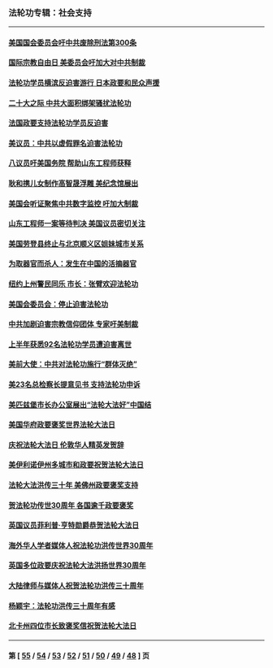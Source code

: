 ### 法轮功专辑：社会支持
---
#### [美国国会委员会吁中共废除刑法第300条](../../pages/nf4386/n13868121.md?11250430) 
#### [国际宗教自由日 美委员会吁加大对中共制裁](../../pages/nf4386/n13855021.md?11250430) 
#### [法轮功学员横滨反迫害游行 日本政要和民众声援](../../pages/nf4386/n13847132.md?11250430) 
#### [二十大之际 中共大面积绑架骚扰法轮功](../../pages/nf4386/n13846381.md?11250430) 
#### [法国政要支持法轮功学员反迫害](../../pages/nf4386/n13841970.md?11250430) 
#### [美议员：中共以虚假罪名迫害法轮功](../../pages/nf4386/n13841083.md?11250430) 
#### [八议员吁美国务院 帮助山东工程师获释](../../pages/nf4386/n13836379.md?11250430) 
#### [耿和携儿女制作高智晟浮雕 美纪念馆展出](../../pages/nf4386/n13829624.md?11250430) 
#### [美国会听证聚焦中共数字监控 吁加大制裁](../../pages/nf4386/n13825083.md?11250430) 
#### [山东工程师一案等待判决 美国议员密切关注](../../pages/nf4386/n13815065.md?11250430) 
#### [美国劳登县终止与北京顺义区姐妹城市关系](../../pages/nf4386/n13811030.md?11250430) 
#### [为取器官而杀人：发生在中国的活摘器官](../../pages/nf4386/n13794731.md?11250430) 
#### [纽约上州警民同乐 市长：张臂欢迎法轮功](../../pages/nf4386/n13794375.md?11250430) 
#### [美国会委员会：停止迫害法轮功](../../pages/nf4386/n13788164.md?11250430) 
#### [中共加剧迫害宗教信仰团体 专家吁美制裁](../../pages/nf4386/n13780252.md?11250430) 
#### [上半年获悉92名法轮功学员遭迫害离世](../../pages/nf4386/n13772701.md?11250430) 
#### [美前大使：中共对法轮功施行“群体灭绝”](../../pages/nf4386/n13771705.md?11250430) 
#### [美23名总检察长提意见书 支持法轮功申诉](../../pages/nf4386/n13766596.md?11250430) 
#### [美匹兹堡市长办公室展出“法轮大法好”中国结](../../pages/nf4386/n13749721.md?11250430) 
#### [美国华府政要褒奖世界法轮大法日](../../pages/nf4386/n13743770.md?11250430) 
#### [庆祝法轮大法日 伦敦华人精英发贺辞](../../pages/nf4386/n13741593.md?11250430) 
#### [美伊利诺伊州多城市和政要祝贺法轮大法日](../../pages/nf4386/n13737149.md?11250430) 
#### [法轮大法洪传三十年 美佛州政要褒奖支持](../../pages/nf4386/n13737103.md?11250430) 
#### [贺法轮功传世30周年 各国逾千政要褒奖](../../pages/nf4386/n13735828.md?11250430) 
#### [英国议员菲利普‧亨特勋爵恭贺法轮大法日](../../pages/nf4386/n13736187.md?11250430) 
#### [海外华人学者媒体人祝法轮功洪传世界30周年](../../pages/nf4386/n13735835.md?11250430) 
#### [英国多位政要庆祝法轮大法洪扬世界30周年](../../pages/nf4386/n13734739.md?11250430) 
#### [大陆律师与媒体人祝贺法轮功洪传三十周年](../../pages/nf4386/n13735062.md?11250430) 
#### [杨颖宇：法轮功洪传三十周年有感](../../pages/nf4386/n13734884.md?11250430) 
#### [北卡州四位市长致褒奖信祝贺法轮大法日](../../pages/nf4386/n13733292.md?11250430) 

---
#### 第 [ [55](./55.md?11250430) / [54](./54.md?11250430) / [53](./53.md?11250430) / [52](./52.md?11250430) / [51](./51.md?11250430) / [50](./50.md?11250430) / [49](./49.md?11250430) / [48](./48.md?11250430) ] 页
